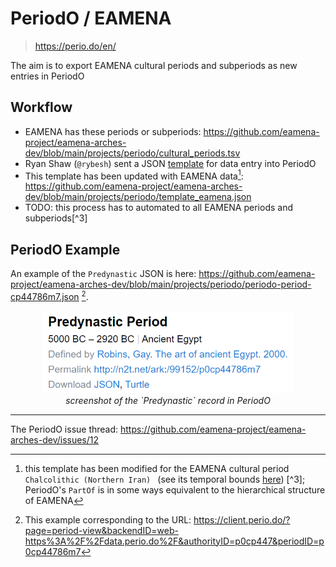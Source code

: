 # PeriodO / EAMENA
> https://perio.do/en/

The aim is to export EAMENA cultural periods and subperiods as new entries in PeriodO 

## Workflow

* EAMENA has these periods or subperiods: https://github.com/eamena-project/eamena-arches-dev/blob/main/projects/periodo/cultural_periods.tsv
* Ryan Shaw (`@rybesh`) sent a JSON [template](https://gist.github.com/rybesh/9f64c127ad8eeb69619896f22064bb0e#file-example-dataset-json) for data entry into PeriodO
* This template has been updated with EAMENA data[^2]: https://github.com/eamena-project/eamena-arches-dev/blob/main/projects/periodo/template_eamena.json
* TODO: this process has to automated to all EAMENA periods and subperiods[^3]

## PeriodO Example

An example of the `Predynastic` JSON is here: https://github.com/eamena-project/eamena-arches-dev/blob/main/projects/periodo/periodo-period-cp44786m7.json [^1].

<p align="center">
  <img alt="img-name" src="../../www/periodo-json-template-predynastic.png" width="400">
  <br>
    <em>screenshot of the `Predynastic` record in PeriodO</em>
</p>





---

The PeriodO issue thread: https://github.com/eamena-project/eamena-arches-dev/issues/12

[^1]: This example corresponding to the URL: https://client.perio.do/?page=period-view&backendID=web-https%3A%2F%2Fdata.perio.do%2F&authorityID=p0cp447&periodID=p0cp44786m7
[^2]: this template has been modified for the EAMENA cultural period `Chalcolithic (Northern Iran) ` (see its temporal bounds [here](https://github.com/eamena-project/eamena-arches-dev/blob/main/projects/periodo/cultural_periods.tsv#L2))
[^3]; PeriodO's `PartOf` is in some ways equivalent to the hierarchical structure of EAMENA

